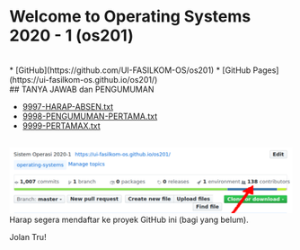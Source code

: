 ---
---
# Welcome to Operating Systems 2020 - 1 (os201)

<br>
* [GitHub](https://github.com/UI-FASILKOM-OS/os201)
* [GitHub Pages](https://ui-fasilkom-os.github.io/os201/)

<br>
## TANYA JAWAB dan PENGUMUMAN

* [9997-HARAP-ABSEN.txt](TANYA-JAWAB/9997-HARAP-ABSEN.txt)
* [9998-PENGUMUMAN-PERTAMA.txt](TANYA-JAWAB/9998-PENGUMUMAN-PERTAMA.txt)
* [9999-PERTAMAX.txt](TANYA-JAWAB/9999-PERTAMAX.txt)

<br>
<img src="os201.png"  width="950">
<br>
Harap segera mendaftar ke proyek GitHub ini (bagi yang belum).

Jolan Tru!

